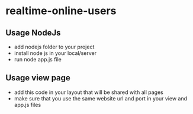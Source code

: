 # realtime-online-users

## Usage NodeJs 
- add nodejs folder to your project
- install node js in your local/server
- run node app.js file

## Usage view page
- add this code in your layout that will be shared with all pages
- make sure that you use the same website url and port in your view and app.js files 



